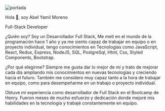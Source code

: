 ![portada](https://user-images.githubusercontent.com/113840807/218283385-208db2a5-6f7c-4ae8-8687-a3a949033d8e.jpg)

Hola 👋, soy Abel Yamil Moreno

Full-Stack Developer

¿Quién soy?
Soy un Desarrollador Full Stack, Me metí en el mundo de la programación hace 1 año  y ya me siento capaz de trabajar en equipo o en proyecto individual, tengo conocimientos en Tecnologías como JavaScript, React, Redux, Express, NodeJS, SQL, PostgreSql, Html, Css, Styled Components, Bootstrap.


¿Por qué elegirme?
Siempre me gusta dar lo mejor de mí y trato de mejorar cada día ampliando mis conocimientos en nuevas tecnologías y creciendo hacia el futuro. También me considero muy capaz tanto a la hora de trabajar en equipo, como para desempeñarme en un trabajo o proyecto individual.

Obtuve mi experiencia como desarrollador de Full Stack en el Bootcamp de Henry. Fueron meses de mucho esfuerzo y dedicación donde mejoré mis habilidades en la tecnología y trabajé constantemente en equipo.
